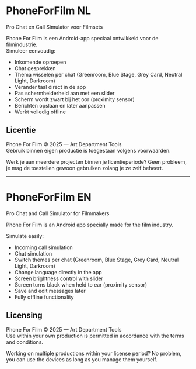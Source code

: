 # PhoneForFilm NL

Pro Chat en Call Simulator voor Filmsets

Phone For Film is een Android-app speciaal ontwikkeld voor de filmindustrie.  
Simuleer eenvoudig:

- Inkomende oproepen
- Chat gesprekken
- Thema wisselen per chat (Greenroom, Blue Stage, Grey Card, Neutral Light, Darkroom)
- Verander taal direct in de app
- Pas schermhelderheid aan met een slider
- Scherm wordt zwart bij het oor (proximity sensor)
- Berichten opslaan en later aanpassen
- Werkt volledig offline

## Licentie

Phone For Film © 2025 — Art Department Tools  
Gebruik binnen eigen productie is toegestaan volgens voorwaarden.

Werk je aan meerdere projecten binnen je licentieperiode? Geen probleem, je mag de toestellen gewoon
gebruiken zolang je ze zelf beheert.

---

# PhoneForFilm EN

Pro Chat and Call Simulator for Filmmakers

Phone For Film is an Android app specially made for the film industry.

Simulate easily:

- Incoming call simulation
- Chat simulation
- Switch themes per chat (Greenroom, Blue Stage, Grey Card, Neutral Light, Darkroom)
- Change language directly in the app
- Screen brightness control with slider
- Screen turns black when held to ear (proximity sensor)
- Save and edit messages later
- Fully offline functionality

## Licensing

Phone For Film © 2025 — Art Department Tools  
Use within your own production is permitted in accordance with the terms and conditions.

Working on multiple productions within your license period? No problem, you can use the devices as
long as you manage them yourself.
